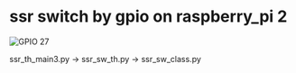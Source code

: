 # ssr switch by gpio on raspberry_pi 2

![GPIO 27](https://github.com/user-attachments/assets/6ebd80b6-f60e-4ab4-8ab4-11d6ea29dc4f)

ssr_th_main3.py -> ssr_sw_th.py -> ssr_sw_class.py
